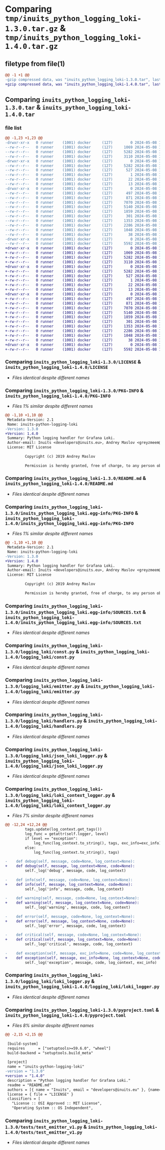 # Comparing `tmp/inuits_python_logging_loki-1.3.0.tar.gz` & `tmp/inuits_python_logging_loki-1.4.0.tar.gz`

## filetype from file(1)

```diff
@@ -1 +1 @@
-gzip compressed data, was "inuits_python_logging_loki-1.3.0.tar", last modified: Wed May  8 12:06:43 2024, max compression
+gzip compressed data, was "inuits_python_logging_loki-1.4.0.tar", last modified: Wed May  8 12:59:15 2024, max compression
```

## Comparing `inuits_python_logging_loki-1.3.0.tar` & `inuits_python_logging_loki-1.4.0.tar`

### file list

```diff
@@ -1,23 +1,23 @@
-drwxr-xr-x   0 runner    (1001) docker     (127)        0 2024-05-08 12:06:43.670477 inuits_python_logging_loki-1.3.0/
--rw-r--r--   0 runner    (1001) docker     (127)     1069 2024-05-08 12:06:38.000000 inuits_python_logging_loki-1.3.0/LICENSE
--rw-r--r--   0 runner    (1001) docker     (127)     5282 2024-05-08 12:06:43.670477 inuits_python_logging_loki-1.3.0/PKG-INFO
--rw-r--r--   0 runner    (1001) docker     (127)     3110 2024-05-08 12:06:38.000000 inuits_python_logging_loki-1.3.0/README.md
-drwxr-xr-x   0 runner    (1001) docker     (127)        0 2024-05-08 12:06:43.670477 inuits_python_logging_loki-1.3.0/inuits_python_logging_loki.egg-info/
--rw-r--r--   0 runner    (1001) docker     (127)     5282 2024-05-08 12:06:43.000000 inuits_python_logging_loki-1.3.0/inuits_python_logging_loki.egg-info/PKG-INFO
--rw-r--r--   0 runner    (1001) docker     (127)      527 2024-05-08 12:06:43.000000 inuits_python_logging_loki-1.3.0/inuits_python_logging_loki.egg-info/SOURCES.txt
--rw-r--r--   0 runner    (1001) docker     (127)        1 2024-05-08 12:06:43.000000 inuits_python_logging_loki-1.3.0/inuits_python_logging_loki.egg-info/dependency_links.txt
--rw-r--r--   0 runner    (1001) docker     (127)       22 2024-05-08 12:06:43.000000 inuits_python_logging_loki-1.3.0/inuits_python_logging_loki.egg-info/requires.txt
--rw-r--r--   0 runner    (1001) docker     (127)       13 2024-05-08 12:06:43.000000 inuits_python_logging_loki-1.3.0/inuits_python_logging_loki.egg-info/top_level.txt
-drwxr-xr-x   0 runner    (1001) docker     (127)        0 2024-05-08 12:06:43.670477 inuits_python_logging_loki-1.3.0/logging_loki/
--rw-r--r--   0 runner    (1001) docker     (127)      497 2024-05-08 12:06:38.000000 inuits_python_logging_loki-1.3.0/logging_loki/__init__.py
--rw-r--r--   0 runner    (1001) docker     (127)      871 2024-05-08 12:06:38.000000 inuits_python_logging_loki-1.3.0/logging_loki/const.py
--rw-r--r--   0 runner    (1001) docker     (127)     7070 2024-05-08 12:06:38.000000 inuits_python_logging_loki-1.3.0/logging_loki/emitter.py
--rw-r--r--   0 runner    (1001) docker     (127)     5140 2024-05-08 12:06:38.000000 inuits_python_logging_loki-1.3.0/logging_loki/handlers.py
--rw-r--r--   0 runner    (1001) docker     (127)     1859 2024-05-08 12:06:38.000000 inuits_python_logging_loki-1.3.0/logging_loki/json_loki_logger.py
--rw-r--r--   0 runner    (1001) docker     (127)      301 2024-05-08 12:06:38.000000 inuits_python_logging_loki-1.3.0/logging_loki/log_context.py
--rw-r--r--   0 runner    (1001) docker     (127)     1353 2024-05-08 12:06:38.000000 inuits_python_logging_loki-1.3.0/logging_loki/loki_context_logger.py
--rw-r--r--   0 runner    (1001) docker     (127)     2286 2024-05-08 12:06:38.000000 inuits_python_logging_loki-1.3.0/logging_loki/loki_logger.py
--rw-r--r--   0 runner    (1001) docker     (127)     1048 2024-05-08 12:06:38.000000 inuits_python_logging_loki-1.3.0/pyproject.toml
--rw-r--r--   0 runner    (1001) docker     (127)       38 2024-05-08 12:06:43.670477 inuits_python_logging_loki-1.3.0/setup.cfg
-drwxr-xr-x   0 runner    (1001) docker     (127)        0 2024-05-08 12:06:43.670477 inuits_python_logging_loki-1.3.0/tests/
--rw-r--r--   0 runner    (1001) docker     (127)     5592 2024-05-08 12:06:38.000000 inuits_python_logging_loki-1.3.0/tests/test_emitter_v1.py
+drwxr-xr-x   0 runner    (1001) docker     (127)        0 2024-05-08 12:59:15.641526 inuits_python_logging_loki-1.4.0/
+-rw-r--r--   0 runner    (1001) docker     (127)     1069 2024-05-08 12:59:10.000000 inuits_python_logging_loki-1.4.0/LICENSE
+-rw-r--r--   0 runner    (1001) docker     (127)     5282 2024-05-08 12:59:15.641526 inuits_python_logging_loki-1.4.0/PKG-INFO
+-rw-r--r--   0 runner    (1001) docker     (127)     3110 2024-05-08 12:59:10.000000 inuits_python_logging_loki-1.4.0/README.md
+drwxr-xr-x   0 runner    (1001) docker     (127)        0 2024-05-08 12:59:15.641526 inuits_python_logging_loki-1.4.0/inuits_python_logging_loki.egg-info/
+-rw-r--r--   0 runner    (1001) docker     (127)     5282 2024-05-08 12:59:15.000000 inuits_python_logging_loki-1.4.0/inuits_python_logging_loki.egg-info/PKG-INFO
+-rw-r--r--   0 runner    (1001) docker     (127)      527 2024-05-08 12:59:15.000000 inuits_python_logging_loki-1.4.0/inuits_python_logging_loki.egg-info/SOURCES.txt
+-rw-r--r--   0 runner    (1001) docker     (127)        1 2024-05-08 12:59:15.000000 inuits_python_logging_loki-1.4.0/inuits_python_logging_loki.egg-info/dependency_links.txt
+-rw-r--r--   0 runner    (1001) docker     (127)       22 2024-05-08 12:59:15.000000 inuits_python_logging_loki-1.4.0/inuits_python_logging_loki.egg-info/requires.txt
+-rw-r--r--   0 runner    (1001) docker     (127)       13 2024-05-08 12:59:15.000000 inuits_python_logging_loki-1.4.0/inuits_python_logging_loki.egg-info/top_level.txt
+drwxr-xr-x   0 runner    (1001) docker     (127)        0 2024-05-08 12:59:15.641526 inuits_python_logging_loki-1.4.0/logging_loki/
+-rw-r--r--   0 runner    (1001) docker     (127)      497 2024-05-08 12:59:10.000000 inuits_python_logging_loki-1.4.0/logging_loki/__init__.py
+-rw-r--r--   0 runner    (1001) docker     (127)      871 2024-05-08 12:59:10.000000 inuits_python_logging_loki-1.4.0/logging_loki/const.py
+-rw-r--r--   0 runner    (1001) docker     (127)     7070 2024-05-08 12:59:10.000000 inuits_python_logging_loki-1.4.0/logging_loki/emitter.py
+-rw-r--r--   0 runner    (1001) docker     (127)     5140 2024-05-08 12:59:10.000000 inuits_python_logging_loki-1.4.0/logging_loki/handlers.py
+-rw-r--r--   0 runner    (1001) docker     (127)     1859 2024-05-08 12:59:10.000000 inuits_python_logging_loki-1.4.0/logging_loki/json_loki_logger.py
+-rw-r--r--   0 runner    (1001) docker     (127)      301 2024-05-08 12:59:10.000000 inuits_python_logging_loki-1.4.0/logging_loki/log_context.py
+-rw-r--r--   0 runner    (1001) docker     (127)     1353 2024-05-08 12:59:10.000000 inuits_python_logging_loki-1.4.0/logging_loki/loki_context_logger.py
+-rw-r--r--   0 runner    (1001) docker     (127)     2286 2024-05-08 12:59:10.000000 inuits_python_logging_loki-1.4.0/logging_loki/loki_logger.py
+-rw-r--r--   0 runner    (1001) docker     (127)     1048 2024-05-08 12:59:10.000000 inuits_python_logging_loki-1.4.0/pyproject.toml
+-rw-r--r--   0 runner    (1001) docker     (127)       38 2024-05-08 12:59:15.641526 inuits_python_logging_loki-1.4.0/setup.cfg
+drwxr-xr-x   0 runner    (1001) docker     (127)        0 2024-05-08 12:59:15.641526 inuits_python_logging_loki-1.4.0/tests/
+-rw-r--r--   0 runner    (1001) docker     (127)     5592 2024-05-08 12:59:10.000000 inuits_python_logging_loki-1.4.0/tests/test_emitter_v1.py
```

### Comparing `inuits_python_logging_loki-1.3.0/LICENSE` & `inuits_python_logging_loki-1.4.0/LICENSE`

 * *Files identical despite different names*

### Comparing `inuits_python_logging_loki-1.3.0/PKG-INFO` & `inuits_python_logging_loki-1.4.0/PKG-INFO`

 * *Files 1% similar despite different names*

```diff
@@ -1,10 +1,10 @@
 Metadata-Version: 2.1
 Name: inuits-python-logging-loki
-Version: 1.3.0
+Version: 1.4.0
 Summary: Python logging handler for Grafana Loki.
 Author-email: Inuits <developers@inuits.eu>, Andrey Maslov <greyzmeem@gmail.com>
 License: MIT License
         
         Copyright (c) 2019 Andrey Maslov
         
         Permission is hereby granted, free of charge, to any person obtaining a copy
```

### Comparing `inuits_python_logging_loki-1.3.0/README.md` & `inuits_python_logging_loki-1.4.0/README.md`

 * *Files identical despite different names*

### Comparing `inuits_python_logging_loki-1.3.0/inuits_python_logging_loki.egg-info/PKG-INFO` & `inuits_python_logging_loki-1.4.0/inuits_python_logging_loki.egg-info/PKG-INFO`

 * *Files 1% similar despite different names*

```diff
@@ -1,10 +1,10 @@
 Metadata-Version: 2.1
 Name: inuits-python-logging-loki
-Version: 1.3.0
+Version: 1.4.0
 Summary: Python logging handler for Grafana Loki.
 Author-email: Inuits <developers@inuits.eu>, Andrey Maslov <greyzmeem@gmail.com>
 License: MIT License
         
         Copyright (c) 2019 Andrey Maslov
         
         Permission is hereby granted, free of charge, to any person obtaining a copy
```

### Comparing `inuits_python_logging_loki-1.3.0/inuits_python_logging_loki.egg-info/SOURCES.txt` & `inuits_python_logging_loki-1.4.0/inuits_python_logging_loki.egg-info/SOURCES.txt`

 * *Files identical despite different names*

### Comparing `inuits_python_logging_loki-1.3.0/logging_loki/const.py` & `inuits_python_logging_loki-1.4.0/logging_loki/const.py`

 * *Files identical despite different names*

### Comparing `inuits_python_logging_loki-1.3.0/logging_loki/emitter.py` & `inuits_python_logging_loki-1.4.0/logging_loki/emitter.py`

 * *Files identical despite different names*

### Comparing `inuits_python_logging_loki-1.3.0/logging_loki/handlers.py` & `inuits_python_logging_loki-1.4.0/logging_loki/handlers.py`

 * *Files identical despite different names*

### Comparing `inuits_python_logging_loki-1.3.0/logging_loki/json_loki_logger.py` & `inuits_python_logging_loki-1.4.0/logging_loki/json_loki_logger.py`

 * *Files identical despite different names*

### Comparing `inuits_python_logging_loki-1.3.0/logging_loki/loki_context_logger.py` & `inuits_python_logging_loki-1.4.0/logging_loki/loki_context_logger.py`

 * *Files 7% similar despite different names*

```diff
@@ -12,24 +12,24 @@
         tags.update(log_context.get_tags())
         log_func = getattr(self.logger, level)
         if level == "exception":
             log_func(log_context.to_string(), tags, exc_info=exc_info)
         else:
             log_func(log_context.to_string(), tags)
 
-    def debug(self, message, code=None, log_context=None):
+    def debug(self, message, log_context=None, code=None):
         self._log('debug', message, code, log_context)
 
-    def info(self, message, code=None, log_context=None):
+    def info(self, message, log_context=None, code=None):
         self._log('info', message, code, log_context)
 
-    def warning(self, message, code=None, log_context=None):
+    def warning(self, message, log_context=None, code=None):
         self._log('warning', message, code, log_context)
 
-    def error(self, message, code=None, log_context=None):
+    def error(self, message, log_context=None, code=None):
         self._log('error', message, code, log_context)
 
-    def critical(self, message, code=None, log_context=None):
+    def critical(self, message, log_context=None, code=None):
         self._log('critical', message, code, log_context)
 
-    def exception(self, message, exc_info=None, code=None, log_context=None):
+    def exception(self, message, exc_info=None, log_context=None, code=None):
         self._log('exception', message, code, log_context, exc_info)
```

### Comparing `inuits_python_logging_loki-1.3.0/logging_loki/loki_logger.py` & `inuits_python_logging_loki-1.4.0/logging_loki/loki_logger.py`

 * *Files identical despite different names*

### Comparing `inuits_python_logging_loki-1.3.0/pyproject.toml` & `inuits_python_logging_loki-1.4.0/pyproject.toml`

 * *Files 8% similar despite different names*

```diff
@@ -2,15 +2,15 @@
 
 [build-system]
 requires      = ["setuptools>=59.6.0", "wheel"]
 build-backend = "setuptools.build_meta"
 
 [project]
 name = "inuits-python-logging-loki"
-version = "1.3.0"
+version = "1.4.0"
 description = "Python logging handler for Grafana Loki."
 readme = "README.md"
 authors = [{ name = "Inuits", email = "developers@inuits.eu" }, {name="Andrey Maslov", email="greyzmeem@gmail.com"}]
 license = { file = "LICENSE" }
 classifiers = [
   "License :: OSI Approved :: MIT License",
   "Operating System :: OS Independent",
```

### Comparing `inuits_python_logging_loki-1.3.0/tests/test_emitter_v1.py` & `inuits_python_logging_loki-1.4.0/tests/test_emitter_v1.py`

 * *Files identical despite different names*

